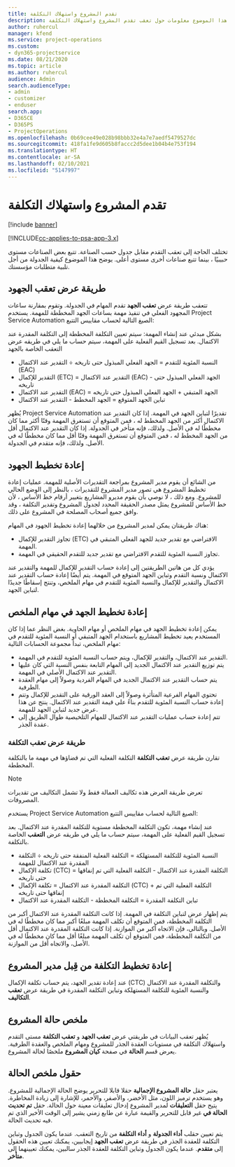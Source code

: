 ```yaml
---
title: تقدم المشروع واستهلاك التكلفة‬
description: يقدم هذا الموضوع معلومات حول تعقب تقدم المشروع واستهلاك التكلفة.
author: ruhercul
manager: kfend
ms.service: project-operations
ms.custom:
- dyn365-projectservice
ms.date: 08/21/2020
ms.topic: article
ms.author: ruhercul
audience: Admin
search.audienceType:
- admin
- customizer
- enduser
search.app:
- D365CE
- D365PS
- ProjectOperations
ms.openlocfilehash: 0b69cee49e028b98bbb32e4a7e7aedf5479527dc
ms.sourcegitcommit: 418fa1fe9d605b8faccc2d5dee1b04b4e753f194
ms.translationtype: HT
ms.contentlocale: ar-SA
ms.lasthandoff: 02/10/2021
ms.locfileid: "5147997"
---
```

# <a name="project-progress-and-cost-consumption"></a>تقدم المشروع واستهلاك التكلفة‬

[!include [banner](../includes/psa-now-project-operations.md)]

[!INCLUDE[cc-applies-to-psa-app-3.x](../includes/cc-applies-to-psa-app-3x.md)]

تختلف الحاجة إلى تعقب التقدم مقابل جدول حسب الصناعة. تتبع بعض الصناعات مستوى حبيبيًا ، بينما تتبع صناعات أخرى مستوى أعلى. يوضح هذا الموضوع كيفية الجدولة من أجل تلبية متطلبات مؤسستك.

## <a name="effort-tracking-view"></a>طريقة عرض تعقب الجهود

تتعقب طريقة عرض **تعقب الجهد** تقدم المهام في الجدولة. وتقوم بمقارنة ساعات المجهود الفعلي في تنفيذ مهمة بساعات الجهد المخططة للمهمة. يستخدم Project Service Automation الصيغ التالية لحساب مقاييس التتبع:

بشكل مبدئي عند إنشاء المهمة: سيتم تعيين التكلفة المخططة إلى التكلفة المقدرة عند الاكتمال. بعد تسجيل القيم الفعلية على المهمة، سيتم حساب ما يلي في طريقه عرض التعقب الخاصة بالجهد

- النسبة المئوية للتقدم = الجهد الفعلي المبذول حتى تاريخه ÷ التقدير عند الاكتمال (EAC) 
- التقدير للإكمال (ETC) = التقدير عند الاكتمال (EAC) - الجهد الفعلي المبذول حتى تاريخه 
- التقدير عند الاكتمال (EAC) = الجهد المتبقي + الجهد الفعلي المبذول حتى تاريخه 
- تباين الجهد المتوقع = الجهد المخطط - التقدير عند الاكتمال

يُظهر Project Service Automation تقديرًا لتباين الجهد في المهمة. إذا كان التقدير عند الاكتمال أكثر من الجهد المخطط له ، فمن المتوقع أن تستغرق المهمة وقتًا أكثر مما كان مخططًا له في الأصل. ولذلك، فإنه متأخر في الجدولة. إذا كان التقدير عند الاكتمال أقل من الجهد المخطط له ، فمن المتوقع أن تستغرق المهمة وقتًا أقل مما كان مخططًا له في الأصل. ولذلك، فإنه متقدم في الجدولة.

## <a name="reprojecting-effort"></a>إعادة تخطيط الجهود

من الشائع أن يقوم مدير المشروع بمراجعة التقديرات الأصلية للمهمة. عمليات إعادة تخطيط المشروع هي تصور مدير المشروع للتقديرات ، بالنظر إلى الوضع الحالي للمشروع. ومع ذلك ، لا نوصي بأن يقوم مديرو المشاريع بتغيير أرقام خط الأساس ، لأن خط الأساس للمشروع يمثل مصدر الحقيقة المحدد لجدول المشروع وتقدير التكلفة ، وقد وافق جميع أصحاب المصلحة في المشروع على ذلك.

هناك طريقتان يمكن لمدير المشروع من خلالهما إعادة تخطيط الجهود في المهام:

- تجاوز التقدير للإكمال (ETC) الافتراضي مع تقدير جديد للجهد الفعلي المتبقي في المهمة. 
- تجاوز النسبة المئوية للتقدم الافتراضي مع تقدير جديد للتقدم الحقيقي في المهمة.

يؤدي كل من هاتين الطريقتين إلى إعادة حساب التقدير للإكمال للمهمة والتقدير عند الاكتمال ونسبة التقدم وتباين الجهد المتوقع في المهمة. يتم أيضًا إعادة حساب التقدير عند الاكتمال والتقدير للإكمال والنسبة المئوية للتقدم في مهام الملخص، وتنتج إسقاطًا جديدًا لتباين الجهد.

## <a name="reprojection-of-effort-on-summary-tasks"></a>إعادة تخطيط الجهد في مهام الملخص

يمكن إعادة تخطيط الجهد في مهام الملخص أو مهام الحاوية. بغض النظر عما إذا كان المستخدم يعيد تخطيط المشاريع باستخدام الجهد المتبقي أو النسبة المئوية للتقدم في مهام الملخص، تبدأ مجموعة الحسابات التالية:

- التقدير عند الاكتمال، والتقدير للإكمال، ويتم حساب النسبة المئوية للتقدم في المهمة.
- يتم توزيع التقدير عند الاكتمال الجديد إلى المهام التابعة بنفس النسبة التي كان عليها التقدير عند الاكتمال الأصلي في المهمة.
- يتم حساب التقدير عند الاكتمال الجديد في المهام الفردية وصولاً إلى مهام العقدة الطرفية. 
- تحتوي المهام الفرعية المتأثرة وصولاً إلى العقد الورقية على التقدير للإكمال وتتم إعادة حساب النسبة المئوية للتقدم بناءً على قيمة التقدير عند الاكتمال. ينتج عن هذا عرض جديد لتباين الجهد للمهمة. 
- تتم إعادة حساب عمليات التقدير عند الاكتمال للمهام التلخيصية طوال الطريق إلى عقدة الجذر.

### <a name="cost-tracking-view"></a>طريقة عرض تعقب التكلفة 

تقارن طريقة عرض **تعقب التكلفة** التكلفة الفعلية التي تم قضاؤها في مهمة ما بالتكلفة المخططة. 

> [!NOTE]
> تعرض طريقة العرض هذه تكاليف العمالة فقط ولا تشمل التكاليف من تقديرات المصروفات. 

يستخدم Project Service Automation الصيغ التالية لحساب مقاييس التتبع:

عند إنشاء مهمة، تكون التكلفة المخططة مستوية للتكلفة المقدرة عند الاكتمال. بعد تسجيل القيم الفعلية على المهمة، سيتم حساب ما يلي في طريقه عرض **التعقب** الخاصة بالتكلفة.

 - النسبة المئوية للتكلفة المستهلكة = التكلفة الفعلية المنفقة حتى تاريخه ÷ التكلفة المقدرة عند الاكتمال للمهمة
 - تكلفة الإكمال (CTC) = التكلفة المقدرة عند الاكتمال - التكلفة الفعلية التي تم إنفاقها حتى تاريخه
 - التكلفة المقدرة عند الاكتمال = تكلفة الإكمال (CTC) + التكلفة الفعلية التي تم إنفاقها حتى تاريخه
 - تباين التكلفة المقدرة = التكلفة المخططة - التكلفة المقدرة عند الاكتمال

يتم إظهار عرض لتباين التكلفة في المهمة. إذا كانت التكلفة المقدرة عند الاكتمال أكبر من التكلفة المخططة، فمن المتوقع أن تكلف المهمة مبلغًا أكبر مما كان مخططًا له في الأصل. وبالتالي، فإن الاتجاه أكبر من الموازنة. إذا كانت التكلفة المقدرة عند الاكتمال أقل من التكلفة المخططة، فمن المتوقع أن تكلف المهمة مبلغًا أقل مما كان مخططًا له في الأصل، والاتجاه أقل من الموازنة.‬

## <a name="project-managers-reprojection-of-cost"></a>إعادة تخطيط التكلفة من قِبل مدير المشروع

عند إعادة تقدير الجهد، يتم حساب تكلفة الإكمال (CTC) والتكلفة المقدرة عند الاكتمال والنسبة المئوية للتكلفة المستهلكة وتباين التكلفة المقدرة في طريقة عرض **تعقب التكاليف**.

## <a name="project-status-summary"></a>ملخص حالة المشروع

يُظهر تعقب البيانات في طريقتي عرض **تعقب الجهد** و **تعقب التكلفة** مستى التقدم واستهلاك التكلفة في مستويات العقدة الجذر للمشروع ومهام الملخص والعقدة الطرفية. يعرض قسم **الحالة** في صفحة **كيان المشروع** ملخصًا لحالة المشروع.

## <a name="status-summary-fields"></a>حقول ملخص الحالة

يعتبر حقل **حالة المشروع الإجمالية** حقلا قابلا للتحرير يوضح الحالة الإجمالية للمشروع. وهو يستخدم ترميز اللون، مثل الأخضر، والأصفر، والأحمر، للإشارة إلى زيادة المخاطرة. يتيح حقل **التعليقات** لمدير المشروع إدخال تعليقات معينة حول الحالة. حقل **تم تحديث الحالة في‬** غير قابل للتحرير والقيمة عبارة عن طابع زمني يشير إلى الوقت الأخير الذي تم فيه تحديث الحالة.

يتم تعيين حقلب **أداء الجدولة** و **أداء التكلفة** من تاريخ التعقب. عندما يكون الجدول وتباين التكلفة للعقدة الجذر في طريقة عرض **تعقب الجهد** إيجابيين، يمكنك تعيين هذه الحقول إلى **متقدم**. عندما يكون الجدول وتباين التكلفة للعقدة الجذر سالبين، يمكنك تعيينهما إلى **متأخر**.
